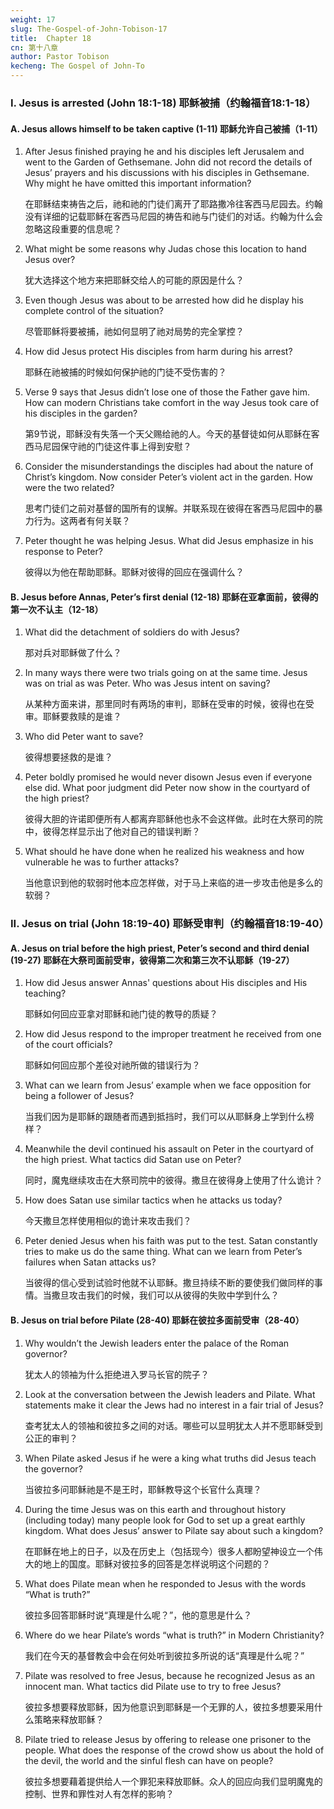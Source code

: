 ```yaml
---
weight: 17
slug: The-Gospel-of-John-Tobison-17
title:  Chapter 18
cn: 第十八章
author: Pastor Tobison
kecheng: The Gospel of John-To
---
```


### I. Jesus is arrested (John 18:1-18) 耶稣被捕（约翰福音18:1-18）

#### A. Jesus allows himself to be taken captive (1-11) 耶稣允许自己被捕（1-11）

1. After Jesus finished praying he and his disciples left Jerusalem and went to the Garden of Gethsemane. John did not record the details of Jesus’ prayers and his discussions with his disciples in Gethsemane. Why might he have omitted this important information?

    在耶稣结束祷告之后，祂和祂的门徒们离开了耶路撒冷往客西马尼园去。约翰没有详细的记载耶稣在客西马尼园的祷告和祂与门徒们的对话。约翰为什么会忽略这段重要的信息呢？

2. What might be some reasons why Judas chose this location to hand Jesus over?

    犹大选择这个地方来把耶稣交给人的可能的原因是什么？

3. Even though Jesus was about to be arrested how did he display his complete control of the situation?

    尽管耶稣将要被捕，祂如何显明了祂对局势的完全掌控？

4. How did Jesus protect His disciples from harm during his arrest?

    耶稣在祂被捕的时候如何保护祂的门徒不受伤害的？

5. Verse 9 says that Jesus didn’t lose one of those the Father gave him. How can modern Christians take comfort in the way Jesus took care of his disciples in the garden?

    第9节说，耶稣没有失落一个天父赐给祂的人。今天的基督徒如何从耶稣在客西马尼园保守祂的门徒这件事上得到安慰？

6. Consider the misunderstandings the disciples had about the nature of Christ’s kingdom. Now consider Peter’s violent act in the garden. How were the two related?

    思考门徒们之前对基督的国所有的误解。并联系现在彼得在客西马尼园中的暴力行为。这两者有何关联？

7. Peter thought he was helping Jesus. What did Jesus emphasize in his response to Peter?

    彼得以为他在帮助耶稣。耶稣对彼得的回应在强调什么？


#### B. Jesus before Annas, Peter’s first denial (12-18) 耶稣在亚拿面前，彼得的第一次不认主（12-18）

1. What did the detachment of soldiers do with Jesus?

    那对兵对耶稣做了什么？

2. In many ways there were two trials going on at the same time. Jesus was on trial as was Peter. Who was Jesus intent on saving?

    从某种方面来讲，那里同时有两场的审判，耶稣在受审的时候，彼得也在受审。耶稣要救赎的是谁？

3. Who did Peter want to save?

    彼得想要拯救的是谁？

4. Peter boldly promised he would never disown Jesus even if everyone else did. What poor judgment did Peter now show in the courtyard of the high priest?

    彼得大胆的许诺即便所有人都离弃耶稣他也永不会这样做。此时在大祭司的院中，彼得怎样显示出了他对自己的错误判断？

5. What should he have done when he realized his weakness and how vulnerable he was to further attacks?

    当他意识到他的软弱时他本应怎样做，对于马上来临的进一步攻击他是多么的软弱？


### II. Jesus on trial (John 18:19-40) 耶稣受审判（约翰福音18:19-40）

#### A. Jesus on trial before the high priest, Peter’s second and third denial (19-27) 耶稣在大祭司面前受审，彼得第二次和第三次不认耶稣（19-27）

1. How did Jesus answer Annas' questions about His disciples and His teaching?

    耶稣如何回应亚拿对耶稣和祂门徒的教导的质疑？

2. How did Jesus respond to the improper treatment he received from one of the court officials?

    耶稣如何回应那个差役对祂所做的错误行为？

3. What can we learn from Jesus’ example when we face opposition for being a follower of Jesus?

    当我们因为是耶稣的跟随者而遇到抵挡时，我们可以从耶稣身上学到什么榜样？

4. Meanwhile the devil continued his assault on Peter in the courtyard of the high priest. What tactics did Satan use on Peter?

    同时，魔鬼继续攻击在大祭司院中的彼得。撒旦在彼得身上使用了什么诡计？

5. How does Satan use similar tactics when he attacks us today?

    今天撒旦怎样使用相似的诡计来攻击我们？

6. Peter denied Jesus when his faith was put to the test. Satan constantly tries to make us do the same thing. What can we learn from Peter’s failures when Satan attacks us?

    当彼得的信心受到试验时他就不认耶稣。撒旦持续不断的要使我们做同样的事情。当撒旦攻击我们的时候，我们可以从彼得的失败中学到什么？


#### B. Jesus on trial before Pilate (28-40) 耶稣在彼拉多面前受审（28-40）

1. Why wouldn’t the Jewish leaders enter the palace of the Roman governor?

    犹太人的领袖为什么拒绝进入罗马长官的院子？

2. Look at the conversation between the Jewish leaders and Pilate. What statements make it clear the Jews had no interest in a fair trial of Jesus?

    查考犹太人的领袖和彼拉多之间的对话。哪些可以显明犹太人并不愿耶稣受到公正的审判？

3. When Pilate asked Jesus if he were a king what truths did Jesus teach the governor?

    当彼拉多问耶稣祂是不是王时，耶稣教导这个长官什么真理？

4. During the time Jesus was on this earth and throughout history (including today) many people look for God to set up a great earthly kingdom. What does Jesus’ answer to Pilate say about such a kingdom?

    在耶稣在地上的日子，以及在历史上（包括现今）很多人都盼望神设立一个伟大的地上的国度。耶稣对彼拉多的回答是怎样说明这个问题的？

5. What does Pilate mean when he responded to Jesus with the words “What is truth?”

    彼拉多回答耶稣时说“真理是什么呢？”，他的意思是什么？

6. Where do we hear Pilate’s words “what is truth?” in Modern Christianity?

    我们在今天的基督教会中会在何处听到彼拉多所说的话“真理是什么呢？”

7. Pilate was resolved to free Jesus, because he recognized Jesus as an innocent man. What tactics did Pilate use to try to free Jesus?

    彼拉多想要释放耶稣，因为他意识到耶稣是一个无罪的人，彼拉多想要采用什么策略来释放耶稣？

8. Pilate tried to release Jesus by offering to release one prisoner to the people. What does the response of the crowd show us about the hold of the devil, the world and the sinful flesh can have on people?

    彼拉多想要藉着提供给人一个罪犯来释放耶稣。众人的回应向我们显明魔鬼的控制、世界和罪性对人有怎样的影响？